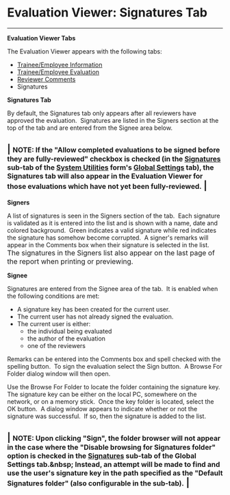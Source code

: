 # Evaluation Viewer: Signatures Tab 
---

**Evaluation Viewer Tabs**

The Evaluation Viewer appears with the following tabs:

- [Trainee/Employee Information](<7ddc.md>)
- [Trainee/Employee Evaluation](<7ddh.md>)
- [Reviewer Comments](<7ddr.md>)
- Signatures

**Signatures Tab**

By default, the Signatures tab only appears after all reviewers have approved the evaluation.&nbsp; Signatures are listed in the Signers section at the top of the tab and are entered from the Signee area below.

| <font size="3"><b>NOTE</b>:  If the &quot;Allow completed evaluations to be signed before they are fully-reviewed&quot; checkbox is checked (in the <a href="sig.htm">Signatures</a> sub-tab of the <a href="7mk0.htm">System Utilities</a> form's <a href="globset.htm">Global Settings</a> tab), the Signatures tab will also appear in the Evaluation Viewer for those evaluations which have not yet been fully-reviewed.</font> |
---

**Signers**

A list of signatures is seen in the Signers section of the tab.&nbsp; Each 
signature is validated as it is entered into the list and is shown with a name, 
date and colored background.&nbsp; Green indicates a valid signature while red 
indicates the signature has somehow become corrupted.&nbsp; A signer's remarks 
will appear in the Comments box when their signature is selected in the list.&nbsp; <font size="3">
The signatures in the Signers list also appear on the last page of the report 
when printing or previewing.</font>

**Signee**

Signatures are entered from the Signee area of the tab.&nbsp; It is enabled 
when the following conditions are met:

- A signature key has been created for the current user.
- The current user has not already signed the evaluation.
- The current user is either:
    - the individual being evaluated
    - the author of the evaluation
    - one of the reviewers

Remarks can be entered into the Comments box and spell checked with the 
spelling button.&nbsp; To sign the evaluation select the Sign button.&nbsp; A 
Browse For Folder dialog window will then open.

Use the Browse For Folder to locate the folder containing the signature key.&nbsp; 
The signature key can be either on the local PC, somewhere on the network, or on 
a memory stick.&nbsp; Once the key folder is located, select the OK button.&nbsp; 
A dialog window appears to indicate whether or not the signature was successful.&nbsp; 
If so, then the signature is added to the list.

| <font size="3"><b>NOTE</b>:  Upon clicking &quot;Sign&quot;, the folder browser will <b>not</b> appear in the case where the &quot;Disable browsing for Signatures folder&quot; option is checked in the <a href="sig.htm">Signatures</a> sub-tab of the Global Settings tab.&amp;nbsp; Instead, an attempt will be made to find and use the user's signature key in the path specified as the &quot;Default Signatures folder&quot; (also configurable in the sub-tab).</font> |
---